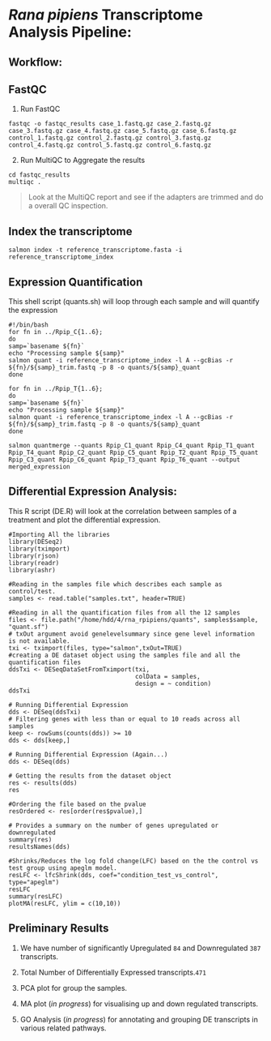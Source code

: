 # _Rana pipiens_ Transcriptome Analysis Pipeline:

## Workflow:

## FastQC

1. Run FastQC

```
fastqc -o fastqc_results case_1.fastq.gz case_2.fastq.gz case_3.fastq.gz case_4.fastq.gz case_5.fastq.gz case_6.fastq.gz control_1.fastq.gz control_2.fastq.gz control_3.fastq.gz control_4.fastq.gz control_5.fastq.gz control_6.fastq.gz
```

2. Run MultiQC to Aggregate the results

```
cd fastqc_results
multiqc .
```
> Look at the MultiQC report and see if the adapters are trimmed and do a overall QC inspection.

## Index the transcriptome

```
salmon index -t reference_transcriptome.fasta -i reference_transcriptome_index
```

## Expression Quantification

This shell script (quants.sh) will loop through each sample and will quantify the expression 
```
#!/bin/bash
for fn in ../Rpip_C{1..6};
do
samp=`basename ${fn}`
echo "Processing sample ${samp}"
salmon quant -i reference_transcriptome_index -l A --gcBias -r ${fn}/${samp}_trim.fastq -p 8 -o quants/${samp}_quant
done

for fn in ../Rpip_T{1..6};
do
samp=`basename ${fn}`
echo "Processing sample ${samp}"
salmon quant -i reference_transcriptome_index -l A --gcBias -r ${fn}/${samp}_trim.fastq -p 8 -o quants/${samp}_quant
done 

salmon quantmerge --quants Rpip_C1_quant Rpip_C4_quant Rpip_T1_quant Rpip_T4_quant Rpip_C2_quant Rpip_C5_quant Rpip_T2_quant Rpip_T5_quant Rpip_C3_quant Rpip_C6_quant Rpip_T3_quant Rpip_T6_quant --output merged_expression
```

## Differential Expression Analysis:

This R script (DE.R) will look at the correlation between samples of a treatment and plot the differential expression.

```
#Importing All the libraries
library(DESeq2)
library(tximport)
library(rjson)
library(readr)
library(ashr)

#Reading in the samples file which describes each sample as control/test.
samples <- read.table("samples.txt", header=TRUE)

#Reading in all the quantification files from all the 12 samples
files <- file.path("/home/hdd/4/rna_rpipiens/quants", samples$sample, "quant.sf")
# txOut argument avoid genelevelsummary since gene level information is not available.
txi <- tximport(files, type="salmon",txOut=TRUE)
#creating a DE dataset object using the samples file and all the quantification files
ddsTxi <- DESeqDataSetFromTximport(txi,
                                   colData = samples,
                                   design = ~ condition)
ddsTxi

# Running Differential Expression
dds <- DESeq(ddsTxi)
# Filtering genes with less than or equal to 10 reads across all samples
keep <- rowSums(counts(dds)) >= 10
dds <- dds[keep,]

# Running Differential Expression (Again...)
dds <- DESeq(dds)

# Getting the results from the dataset object 
res <- results(dds)
res

#Ordering the file based on the pvalue
resOrdered <- res[order(res$pvalue),]

# Provides a summary on the number of genes upregulated or downregulated
summary(res)
resultsNames(dds)

#Shrinks/Reduces the log fold change(LFC) based on the the control vs test group using apeglm model.  
resLFC <- lfcShrink(dds, coef="condition_test_vs_control", type="apeglm")
resLFC
summary(resLFC)
plotMA(resLFC, ylim = c(10,10))
```

## Preliminary Results

1. We have number of significantly Upregulated `84` and Downregulated `387` transcripts.

2. Total Number of Differentially Expressed transcripts.`471`

3. PCA plot for group the samples.

4. MA plot (_in progress_) for visualising up and down regulated transcripts.

5. GO Analysis (_in progress_) for annotating and grouping DE transcripts in various related pathways.
